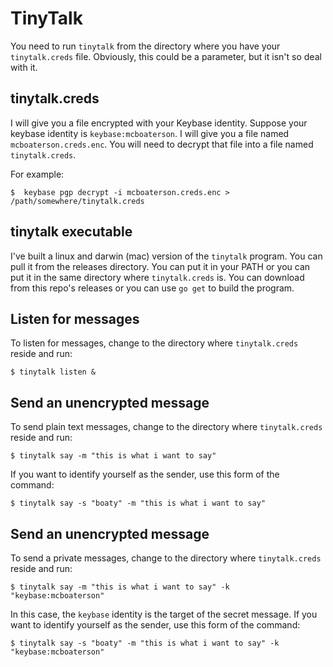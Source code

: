 # TinyTalk

You need to run `tinytalk` from the directory where you have your `tinytalk.creds` file. Obviously, this could be a parameter, but it isn't so deal with it.

## tinytalk.creds

I will give you a file encrypted with your Keybase identity. Suppose your keybase identity is `keybase:mcboaterson`. I will give you a file named `mcboaterson.creds.enc`. You will need to decrypt that file into a file named `tinytalk.creds`.

For example:

```
$  keybase pgp decrypt -i mcboaterson.creds.enc > /path/somewhere/tinytalk.creds
```

## tinytalk executable

I've built a linux and darwin (mac) version of the `tinytalk` program. You can pull it from the releases directory. You can put it in your PATH or you can put it in the same directory where `tinytalk.creds` is. You can download from this repo's releases or you can use `go get` to build the program.

## Listen for messages

To listen for messages, change to the directory where `tinytalk.creds` reside and run:

```
$ tinytalk listen &
```

## Send an unencrypted message

To send plain text messages, change to the directory where `tinytalk.creds` reside and run:

```
$ tinytalk say -m "this is what i want to say"
```

If you want to identify yourself as the sender, use this form of the command:

```
$ tinytalk say -s "boaty" -m "this is what i want to say"
```


## Send an unencrypted message

To send a private messages, change to the directory where `tinytalk.creds` reside and run:

```
$ tinytalk say -m "this is what i want to say" -k "keybase:mcboaterson"
```

In this case, the `keybase` identity is the target of the secret message. If you want to identify yourself as the sender, use this form of the command:

```
$ tinytalk say -s "boaty" -m "this is what i want to say" -k "keybase:mcboaterson"
```
